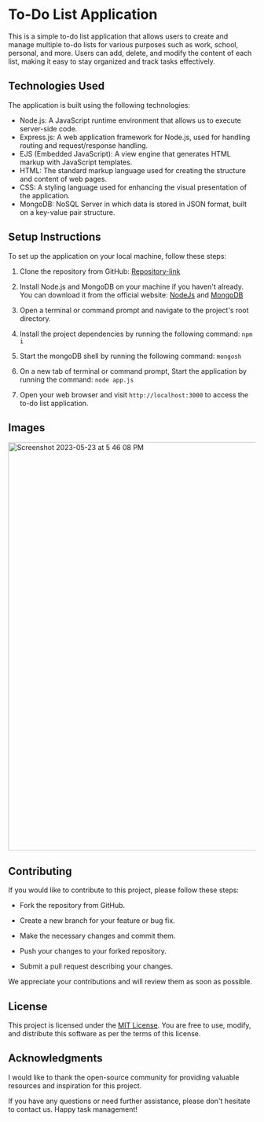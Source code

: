 # To-Do List Application

This is a simple to-do list application that allows users to create and manage multiple to-do lists for various purposes such as work, school, personal, and more. Users can add, delete, and modify the content of each list, making it easy to stay organized and track tasks effectively.

## Technologies Used

The application is built using the following technologies:

- Node.js: A JavaScript runtime environment that allows us to execute server-side code.
- Express.js: A web application framework for Node.js, used for handling routing and request/response handling.
- EJS (Embedded JavaScript): A view engine that generates HTML markup with JavaScript templates.
- HTML: The standard markup language used for creating the structure and content of web pages.
- CSS: A styling language used for enhancing the visual presentation of the application.
- MongoDB: NoSQL Server in which data is stored in JSON format, built on a key-value pair structure.

## Setup Instructions

To set up the application on your local machine, follow these steps:

1. Clone the repository from GitHub: [Repository-link](https://github.com/AryanSinghal007/To-Do-List)

2. Install Node.js and MongoDB on your machine if you haven't already. You can download it from the official website: [NodeJs](https://nodejs.org) and [MongoDB](https://www.mongodb.com/) 

3. Open a terminal or command prompt and navigate to the project's root directory.

4. Install the project dependencies by running the following command: `npm i`

5. Start the mongoDB shell by running the following command: `mongosh` 

6. On a new tab of terminal or command prompt, Start the application by running the command: `node app.js`

7. Open your web browser and visit `http://localhost:3000` to access the to-do list application.

## Images

<img width="830" alt="Screenshot 2023-05-23 at 5 46 08 PM" src="https://github.com/AryanSinghal007/To-Do-List/assets/130309685/df840462-b4d4-4f12-b6dc-b320d8ef73d5">


## Contributing

If you would like to contribute to this project, please follow these steps:

- Fork the repository from GitHub.

- Create a new branch for your feature or bug fix.

- Make the necessary changes and commit them.

- Push your changes to your forked repository.

- Submit a pull request describing your changes.

We appreciate your contributions and will review them as soon as possible.

## License

This project is licensed under the [MIT License](https://opensource.org/licenses/MIT). You are free to use, modify, and distribute this software as per the terms of this license.

## Acknowledgments

I would like to thank the open-source community for providing valuable resources and inspiration for this project.

If you have any questions or need further assistance, please don't hesitate to contact us. Happy task management!

